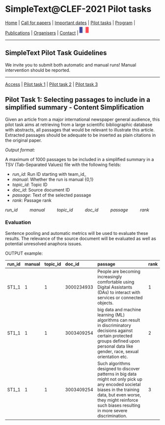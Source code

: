 
# SimpleText@CLEF-2021 Pilot tasks

[Home](https://simpletext-madics.github.io/2021/clef/en) | [Call for papers](https://simpletext-madics.github.io/2021/clef/en/CFP) | [Important dates](https://simpletext-madics.github.io/2021/clef/en/dates) | [Pilot tasks](https://simpletext-madics.github.io/2021/clef/en/tasks) | [Program](https://simpletext-madics.github.io/2021/clef/en/program) | [Publications](https://simpletext-madics.github.io/2021/clef/en/publications) | [Organisers](https://simpletext-madics.github.io/2021/clef/en/organisers) | [Contact](https://simpletext-madics.github.io/2021/clef/en/contact) | [<img src="../FR.png" width="30">](https://simpletext-madics.github.io/2021/clef/fr/tasks)

---

## SimpleText Pilot Task Guidelines

We invite you to submit both automatic and manual runs! Manual intervention should be reported.

---

[Access](https://simpletext-madics.github.io/2021/clef/en/tasks) | [Pilot task 1](https://simpletext-madics.github.io/2021/clef/en/task1) | [Pilot task 2](https://simpletext-madics.github.io/2021/clef/en/task2) | [Pilot task 3](https://simpletext-madics.github.io/2021/clef/en/task3)

## Pilot Task 1: Selecting passages to include in a simplified summary - Content Simplification

Given an article from a major international newspaper general audience, this pilot task aims at retrieving from a large scientific bibliographic database with abstracts, all passages that would be relevant to illustrate this article. Extracted passages should be adequate to be inserted as plain citations in the original paper.

*Output format:*  
 
A maximum of 1000 passages to be included in a simplified summary in a TSV (Tab-Separated Values) file with the following fields:
* *run_id*: Run ID starting with team_id_
* *manual*: Whether the run is manual {0,1}
* *topic_id*: Topic ID
* *doc_id*: Source document ID
* *passage*: Text of the selected passage
* *rank*: Passage rank

*run_id &nbsp;&nbsp;&nbsp;&nbsp;&nbsp;&nbsp;&nbsp;&nbsp; manual &nbsp;&nbsp;&nbsp;&nbsp;&nbsp;&nbsp;&nbsp;&nbsp; topic_id &nbsp;&nbsp;&nbsp;&nbsp;&nbsp;&nbsp;&nbsp;&nbsp; doc_id &nbsp;&nbsp;&nbsp;&nbsp;&nbsp;&nbsp;&nbsp;&nbsp; passage &nbsp;&nbsp;&nbsp;&nbsp;&nbsp;&nbsp;&nbsp;&nbsp; rank*

### Evaluation  
Sentence pooling and automatic metrics will be used to evaluate these results. The relevance of the source document will be evaluated as well as potential unresolved anaphora issues.

OUTPUT example:

| run_id | manual | topic_id | doc_id | passage | rank |
|:-------|:-------|:---------|:-------|:--------|:-----|
| ST1_1 | 1 | 1 | 3000234933 | People are becoming increasingly comfortable using Digital Assistants (DAs) to interact with services or connected objects. | 1 |
| ST1_1 | 1 | 1 | 3003409254 | big data and machine learning (ML) algorithms can result in discriminatory decisions against certain protected groups defined upon personal data like gender, race, sexual orientation etc. | 2 |
| ST1_1 | 1 | 1 | 3003409254 | Such algorithms designed to discover patterns in big data might not only pick up any encoded societal biases in the training data, but even worse, they might reinforce such biases resulting in more severe discrimination. | 3 |
